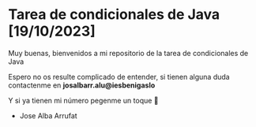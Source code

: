 # Tarea de condicionales de Java [19/10/2023]

<p> Muy buenas, bienvenidos a mi repositorio de la tarea de condicionales de Java </p>

<p>  Espero no os resulte complicado de entender, si tienen alguna duda contactenme en <b> josalbarr.alu@iesbenigaslo </b> </p>
<p> Y si ya tienen mi número pegenme un toque 🤨 </p>

* Jose Alba Arrufat

